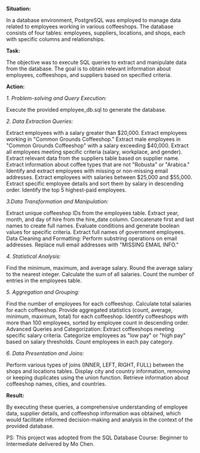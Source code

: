 **Situation:**

In a database environment, PostgreSQL was employed to manage data related to employees working in various coffeeshops. The database consists of four tables: employees, suppliers, locations, and shops, each with specific columns and relationships.

**Task:**

The objective was to execute SQL queries to extract and manipulate data from the database. The goal is to obtain relevant information about employees, coffeeshops, and suppliers based on specified criteria.

**Action:**

*1. Problem-solving and Query Execution:*

Execute the provided employee_db.sql to generate the database.

*2. Data Extraction Queries:*

Extract employees with a salary greater than $20,000.
Extract employees working in "Common Grounds Coffeeshop."
Extract male employees in "Common Grounds Coffeeshop" with a salary exceeding $40,000.
Extract all employees meeting specific criteria (salary, workplace, and gender).
Extract relevant data from the suppliers table based on supplier name.
Extract information about coffee types that are not "Robusta" or "Arabica."
Identify and extract employees with missing or non-missing email addresses.
Extract employees with salaries between $25,000 and $55,000.
Extract specific employee details and sort them by salary in descending order.
Identify the top 5 highest-paid employees.

*3.Data Transformation and Manipulation:*

Extract unique coffeeshop IDs from the employees table.
Extract year, month, and day of hire from the hire_date column.
Concatenate first and last names to create full names.
Evaluate conditions and generate boolean values for specific criteria.
Extract full names of government employees.
Data Cleaning and Formatting:
Perform substring operations on email addresses.
Replace null email addresses with "MISSING EMAIL INFO."

*4. Statistical Analysis:*

Find the minimum, maximum, and average salary.
Round the average salary to the nearest integer.
Calculate the sum of all salaries.
Count the number of entries in the employees table.

*5. Aggregation and Grouping:*

Find the number of employees for each coffeeshop.
Calculate total salaries for each coffeeshop.
Provide aggregated statistics (count, average, minimum, maximum, total) for each coffeeshop.
Identify coffeeshops with more than 100 employees, sorted by employee count in descending order.
Advanced Queries and Categorization:
Extract coffeeshops meeting specific salary criteria.
Categorize employees as "low pay" or "high pay" based on salary thresholds.
Count employees in each pay category.

*6. Data Presentation and Joins:*

Perform various types of joins (INNER, LEFT, RIGHT, FULL) between the shops and locations tables.
Display city and country information, removing or keeping duplicates using the union function.
Retrieve information about coffeeshop names, cities, and countries.

**Result:**

By executing these queries, a comprehensive understanding of employee data, supplier details, and coffeeshop information was obtained, which would facilitate informed decision-making and analysis in the context of the provided database.

PS: This project was adopted from the SQL Database Course: Beginner to Intermediate delivered by Mo Chen.
